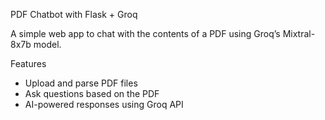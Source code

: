 PDF Chatbot with Flask + Groq

A simple web app to chat with the contents of a PDF using Groq’s Mixtral-8x7b model.

Features

- Upload and parse PDF files
- Ask questions based on the PDF
- AI-powered responses using Groq API
